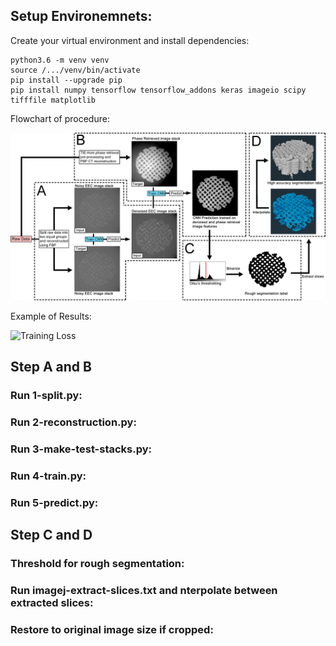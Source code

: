 ## Setup Environemnets:

Create your virtual environment and install dependencies: 
  ```
python3.6 -m venv venv
source /.../venv/bin/activate
pip install --upgrade pip
pip install numpy tensorflow tensorflow_addons keras imageio scipy tifffile matplotlib
  ```

Flowchart of procedure:

![Methods](https://github.com/xfding57/EdgeView-Segmentation/blob/main/media/Figure2.jpg)

Example of Results:

![Training Loss](https://github.com/xfding57/EdgeView-Segmentation/blob/main/media/sc23-test0037-2.gif)

## Step A and B
### Run 1-split.py:

### Run 2-reconstruction.py:

### Run 3-make-test-stacks.py:

### Run 4-train.py:

### Run 5-predict.py:

## Step C and D
### Threshold for rough segmentation:

### Run imagej-extract-slices.txt and nterpolate between extracted slices:

### Restore to original image size if cropped: